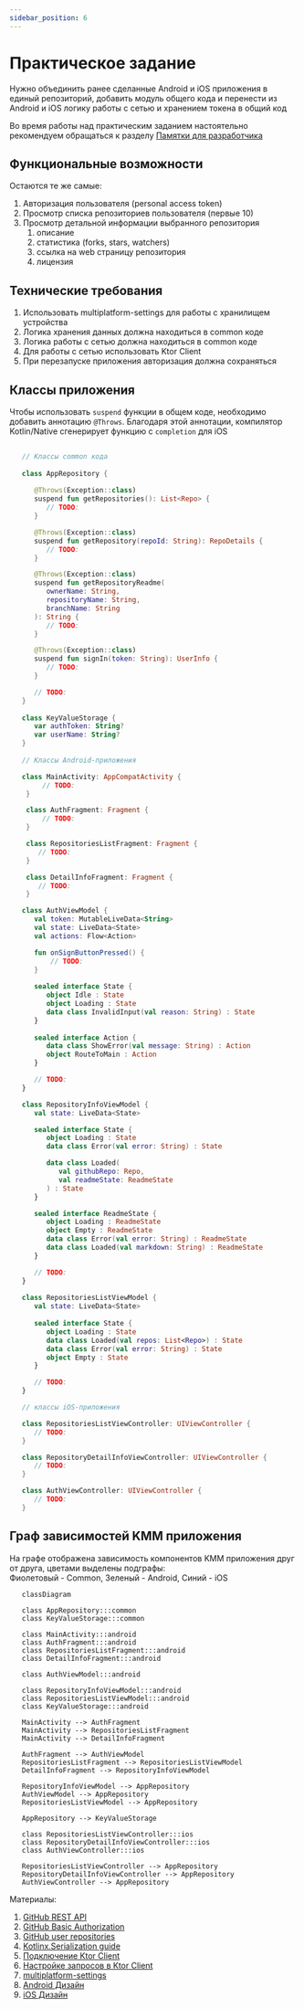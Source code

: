 ```yaml
---
sidebar_position: 6
---
```


# Практическое задание

Нужно объединить ранее сделанные Android и iOS приложения в единый репозиторий, добавить модуль общего кода и перенести из Android и iOS логику работы с сетью и хранением токена в общий код

Во время работы над практическим заданием настоятельно рекомендуем обращаться к разделу [Памятки для разработчика](/university/memos/function)

## Функциональные возможности

Остаются те же самые:

1. Авторизация пользователя (personal access token)
1. Просмотр списка репозиториев пользователя (первые 10)
1. Просмотр детальной информации выбранного репозитория
    1. описание
    1. статистика (forks, stars, watchers)
    1. ссылка на web страницу репозитория
    1. лицензия

## Технические требования

1. Использовать multiplatform-settings для работы с хранилищем устройства
1. Логика хранения данных должна находиться в common коде
1. Логика работы с сетью должна находиться в common коде
1. Для работы с сетью использовать Ktor Client
1. При перезапуске приложения авторизация должна сохраняться

## Классы приложения 

Чтобы использовать `suspend` функции в общем коде, необходимо добавить аннотацию `@Throws`. Благодаря этой аннотации, компилятор Kotlin/Native сгенерирует функцию с `completion` для iOS

```kotlin
   
   // Классы common кода 
   
   class AppRepository {
      
      @Throws(Exception::class)
      suspend fun getRepositories(): List<Repo> {
         // TODO:
      }

      @Throws(Exception::class)
      suspend fun getRepository(repoId: String): RepoDetails {
         // TODO:
      }

      @Throws(Exception::class)
      suspend fun getRepositoryReadme(
         ownerName: String,
         repositoryName: String,
         branchName: String
      ): String {
         // TODO:
      }

      @Throws(Exception::class)
      suspend fun signIn(token: String): UserInfo {
         // TODO:
      }

      // TODO:
   }
   
   class KeyValueStorage {
      var authToken: String?
      var userName: String?
   }
   
   // Классы Android-приложения

   class MainActivity: AppCompatActivity {
        // TODO:
    }

    class AuthFragment: Fragment {
        // TODO:
    }

    class RepositoriesListFragment: Fragment {
       // TODO:
    }

    class DetailInfoFragment: Fragment {
       // TODO:
    }

   class AuthViewModel {
      val token: MutableLiveData<String>
      val state: LiveData<State>
      val actions: Flow<Action>

      fun onSignButtonPressed() {
          // TODO:
      }
      
      sealed interface State {
         object Idle : State
         object Loading : State
         data class InvalidInput(val reason: String) : State
      }
      
      sealed interface Action {
         data class ShowError(val message: String) : Action
         object RouteToMain : Action
      }

      // TODO:
   }

   class RepositoryInfoViewModel {
      val state: LiveData<State>

      sealed interface State {
         object Loading : State
         data class Error(val error: String) : State

         data class Loaded(
            val githubRepo: Repo,
            val readmeState: ReadmeState
         ) : State
      }

      sealed interface ReadmeState {
         object Loading : ReadmeState
         object Empty : ReadmeState
         data class Error(val error: String) : ReadmeState
         data class Loaded(val markdown: String) : ReadmeState
      }

      // TODO:
   }
   
   class RepositoriesListViewModel {
      val state: LiveData<State>
      
      sealed interface State {
         object Loading : State
         data class Loaded(val repos: List<Repo>) : State
         data class Error(val error: String) : State
         object Empty : State
      }

      // TODO:
   }

   // классы iOS-приложения 

   class RepositoriesListViewController: UIViewController {
      // TODO:
   }

   class RepositoryDetailInfoViewController: UIViewController {
      // TODO:
   }

   class AuthViewController: UIViewController {
      // TODO:
   }

```


## Граф зависимостей KMM приложения

На графе отображена зависимость компонентов KMM приложения друг от друга, цветами выделены подграфы:  
Фиолетовый - Common, Зеленый - Android, Синий - iOS

```mermaid
   classDiagram
   
   class AppRepository:::common
   class KeyValueStorage:::common
   
   class MainActivity:::android
   class AuthFragment:::android
   class RepositoriesListFragment:::android
   class DetailInfoFragment:::android
   
   class AuthViewModel:::android
   
   class RepositoryInfoViewModel:::android
   class RepositoriesListViewModel:::android
   class KeyValueStorage:::android
   
   MainActivity --> AuthFragment
   MainActivity --> RepositoriesListFragment
   MainActivity --> DetailInfoFragment
   
   AuthFragment --> AuthViewModel
   RepositoriesListFragment --> RepositoriesListViewModel
   DetailInfoFragment --> RepositoryInfoViewModel
   
   RepositoryInfoViewModel --> AppRepository
   AuthViewModel --> AppRepository
   RepositoriesListViewModel --> AppRepository
   
   AppRepository --> KeyValueStorage
   
   class RepositoriesListViewController:::ios
   class RepositoryDetailInfoViewController:::ios
   class AuthViewController:::ios
   
   RepositoriesListViewController --> AppRepository
   RepositoryDetailInfoViewController --> AppRepository
   AuthViewController --> AppRepository
```

Материалы:
1. [GitHub REST API](https://docs.github.com/en/rest)
1. [GitHub Basic Authorization](https://docs.github.com/en/rest/overview/other-authentication-methods#basic-authentication)
1. [GitHub user repositories](https://docs.github.com/en/rest/reference/repos#list-repositories-for-a-user)
1. [Kotlinx.Serialization guide](https://github.com/Kotlin/kotlinx.serialization/blob/master/docs/basic-serialization.md#json-decoding)
1. [Подключение Ktor Client](https://ktor.io/docs/gradle.html)
1. [Настройке запросов в Ktor Client](https://ktor.io/docs/request.html)
1. [multiplatform-settings](https://github.com/russhwolf/multiplatform-settings)
1. [Android Дизайн](https://www.figma.com/file/Mh3ga5XAzyJNCY87NBp01G/Git_test)
1. [iOS Дизайн](https://www.figma.com/file/XmpoCqkdWTGb2NGdR2bgiQ/Git_test-iOS)